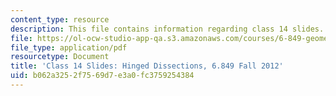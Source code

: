 ```yaml
---
content_type: resource
description: This file contains information regarding class 14 slides.
file: https://ol-ocw-studio-app-qa.s3.amazonaws.com/courses/6-849-geometric-folding-algorithms-linkages-origami-polyhedra-fall-2012/b062a3252f7569d7e3a0fc3759254384_MIT6_849F12_slidesC14.pdf
file_type: application/pdf
resourcetype: Document
title: 'Class 14 Slides: Hinged Dissections, 6.849 Fall 2012'
uid: b062a325-2f75-69d7-e3a0-fc3759254384
---
```

